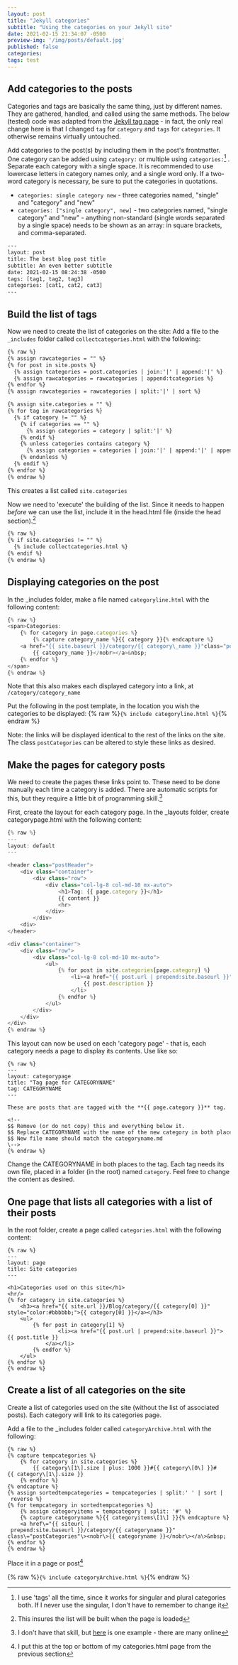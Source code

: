```yaml
---
layout: post
title: "Jekyll categories"
subtitle: "Using the categories on your Jekyll site"
date: 2021-02-15 21:34:07 -0500
preview-img: '/img/posts/default.jpg'
published: false
categories:
tags: test
---
```

## Add categories to the posts
Categories and tags are basically the same thing, just by different names. They are gathered, handled, and called using the same methods. The below (tested) code was adapted from the [Jekyll tag page](2021-02-15-Jekyll-tags) - in fact, the only real change here is that I changed `tag` for `category` and `tags` for `categories`. It otherwise remains virtually untouched.

Add categories to the post(s) by including them in the post's frontmatter. One category can be added using `category:` or multiple using `categories:`[^1] . Separate each category with a single space. It is recommended to use lowercase letters in category names only, and a single word only. If a two-word category is necessary, be sure to put the categories in quotations.
- `categories: single category new` - three categories named, "single" and "category" and "new"
- `categories: ["single category", new]` - two categories named, "single category" and "new" - anything non-standard (single words separated by a single space) needs to be shown as an array: in square brackets, and comma-separated.

[^1]:I use 'tags' all the time, since it works for singular and plural categories both. If I never use the singular, I don't have to remember to change it

```html
---
layout: post
title: The best blog post title
subtitle: An even better subtitle
date: 2021-02-15 08:24:38 -0500
tags: [tag1, tag2, tag3]
categories: [cat1, cat2, cat3]
---
```

## Build the list of tags
Now we need to create the list of categories on the site:
Add a file to the `_includes` folder called `collectcategories.html` with the following:

```html
{% raw %}
{% assign rawcategories = "" %}
{% for post in site.posts %}
  {% assign tcategories = post.categories | join:'|' | append:'|' %}
  {% assign rawcategories = rawcategories | append:tcategories %}
{% endfor %}
{% assign rawcategories = rawcategories | split:'|' | sort %}

{% assign site.categories = "" %}
{% for tag in rawcategories %}
  {% if category != "" %}
    {% if categories == "" %}
      {% assign categories = category | split:'|' %}
    {% endif %}
    {% unless categories contains category %}
      {% assign categories = categories | join:'|' | append:'|' | append:category | split:'|' %}
    {% endunless %}
  {% endif %}
{% endfor %}
{% endraw %}
```

This creates a list called `site.categories`

Now we need to 'execute' the building of the list. Since it needs to happen *before* we can use the list, include it in the head.html file (inside the head section).[^2]

[^2]:This insures the list will be built when the page is loaded

```html
{% raw %}
{% if site.categories != "" %}
  {% include collectcategories.html %}
{% endif %}
{% endraw %}
```

## Displaying categories on the post
In the \_includes folder, make a file named `categoryline.html` with the following content:

```js
{% raw %}
<span>Categories:
	{% for category in page.categories %}
		{% capture category_name %}{{ category }}{% endcapture %}
	<a href="{{ site.baseurl }}/category/{{ category\_name }}"class="postCategories"><nobr>
		{{ category_name }}</nobr></a>&nbsp;
	{% endfor %}
</span>
{% endraw %}
```
Note that this also makes each displayed category into a link, at `/category/category_name`

Put the following in the post template, in the location you wish the categories to be displayed:
{% raw %}`{% include categoryline.html %}`{% endraw %}

Note: the links will be displayed identical to the rest of the links on the site. The class `postCategories` can be altered to style these links as desired.

## Make the pages for category posts
We need to create the pages these links point to. These need to be done manually each time a category is added. There are automatic scripts for this, but they require a little bit of programming skill.[^3]

[^3]:I don't have that skill, but [here](https://github.com/qian256/qian256.github.io/blob/master/tag_generator.py) is one example - there are many online

First, create the layout for each category page. In the \_layouts folder, create categorypage.html with the following content:

```js
{% raw %}
---
layout: default
---

<header class="postHeader">
	<div class="container">
		<div class="row">
			<div class="col-lg-8 col-md-10 mx-auto">
				<h1>Tag: {{ page.category }}</h1>
				{{ content }}
				<hr>
			</div>
		</div>
	<div>
</header>

<div class="container">
	<div class="row">
		<div class="col-lg-8 col-md-10 mx-auto">
			<ul>
				{% for post in site.categories[page.category] %}
					<li><a href="{{ post.url | prepend:site.baseurl }}">{{ post.title }}</a>{{ post.date | date_to_string }})<br>
						{{ post.description }}
					</li>
				{% endfor %}
			</ul>
		</div>
	</div>
</div>
{% endraw %}
```

This layout can now be used on each 'category page' - that is, each category needs a page to display its contents. Use like so:

```
{% raw %}
---
layout: categorypage
title: "Tag page for CATEGORYNAME"
tag: CATEGORYNAME
---

These are posts that are tagged with the **{{ page.category }}** tag.

<!--
$$ Remove (or do not copy) this and everything below it.
$$ Replace CATEGORYNAME with the name of the new category in both places of the frontmatter. No other changes are necessary.
$$ New file name should match the categoryname.md
\-->
{% endraw %}
```
Change the CATEGORYNAME in both places to the tag. Each tag needs its own file, placed in a folder (in the root) named `category`. Feel free to change the content as desired.

## One page that lists all categories with a list of their posts
In the root folder, create a page called `categories.html` with the following content:

```
{% raw %}
---
layout: page
title: Site categories
---

<h1>Categories used on this site</h1>
<hr/>
{% for category in site.categories %}
	<h3><a href="{{ site.url }}/Blog/category/{{ category[0] }}" style="color:#bbbbbb;">{{ category[0] }}</a></h3>
	<ul>
		{% for post in category[1] %}
				<li><a href="{{ post.url | prepend:site.baseurl }}">{{ post.title }}
			</a></li>
		{% endfor %}
	</ul>
{% endfor %}
{% endraw %}
```

## Create a list of all categories on the site
Create a list of categories used on the site (without the list of associated posts). Each category will link to its categories page.

Add a file to the \_includes folder called `categoryArchive.html` with the following:

```
{% raw %}
{% capture tempcategories %}
	{% for category in site.categories %}
		{{ category\[1\].size | plus: 1000 }}#{{ category\[0\] }}#{{ category\[1\].size }}
	{% endfor %}
{% endcapture %}
{% assign sortedtempcategories = tempcategories | split:' ' | sort | reverse %}
{% for tempcategory in sortedtempcategories %}
	{% assign categoryitems = tempcategory | split: '#' %}
	{% capture categoryname %}{{ categoryitems\[1\] }}{% endcapture %}
	<a href\="{{ siteurl | prepend:site.baseurl }}/category/{{ categoryname }}" class\="postCategories"\><nobr\>{{ categoryname }}</nobr\></a\>&nbsp;
{% endfor %}
{% endraw %}
```

Place it in a page or post[^4]

[^4]:I put this at the top or bottom of my categories.html page from the previous section

{% raw %}`{% include categoryArchive.html %}`{% endraw %}
